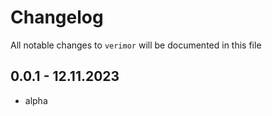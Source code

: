 # Changelog

All notable changes to `verimor` will be documented in this file

## 0.0.1 - 12.11.2023
- alpha
